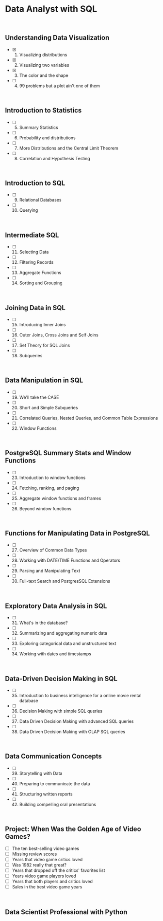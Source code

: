 # Data Analyst with SQL
<br>

## Understanding Data Visualization

- [x] 01. Visualizing distributions
- [x] 02. Visualizing two variables
- [x] 03. The color and the shape
- [ ] 04. 99 problems but a plot ain't one of them
<br>

## Introduction to Statistics

- [ ] 05. Summary Statistics
- [ ] 06. Probability and distributions
- [ ] 07. More Distributions and the Central Limit Theorem
- [ ] 08. Correlation and Hypothesis Testing
<br>

## Introduction to SQL

- [ ] 09. Relational Databases
- [ ] 10. Querying
<br>

## Intermediate SQL

- [ ] 11. Selecting Data
- [ ] 12. Filtering Records
- [ ] 13. Aggregate Functions
- [ ] 14. Sorting and Grouping
<br>

## Joining Data in SQL

- [ ] 15. Introducing Inner Joins
- [ ] 16. Outer Joins, Cross Joins and Self Joins
- [ ] 17. Set Theory for SQL Joins
- [ ] 18. Subqueries
<br>

## Data Manipulation in SQL

- [ ] 19. We'll take the CASE
- [ ] 20. Short and Simple Subqueries
- [ ] 21. Correlated Queries, Nested Queries, and Common Table Expressions
- [ ] 22. Window Functions

<br>

## PostgreSQL Summary Stats and Window Functions

- [ ] 23. Introduction to window functions
- [ ] 24. Fetching, ranking, and paging
- [ ] 25. Aggregate window functions and frames
- [ ] 26. Beyond window functions
<br>

## Functions for Manipulating Data in PostgreSQL

- [ ] 27. Overview of Common Data Types
- [ ] 28. Working with DATE/TIME Functions and Operators
- [ ] 29. Parsing and Manipulating Text
- [ ] 30. Full-text Search and PostgresSQL Extensions
<br>

## Exploratory Data Analysis in SQL

- [ ] 31. What's in the database?
- [ ] 32. Summarizing and aggregating numeric data
- [ ] 33. Exploring categorical data and unstructured text
- [ ] 34. Working with dates and timestamps
<br>

## Data-Driven Decision Making in SQL

- [ ] 35. Introduction to business intelligence for a online movie rental database
- [ ] 36. Decision Making with simple SQL queries
- [ ] 37. Data Driven Decision Making with advanced SQL queries
- [ ] 38. Data Driven Decision Making with OLAP SQL queries
<br>

## Data Communication Concepts

- [ ] 39. Storytelling with Data
- [ ] 40. Preparing to communicate the data
- [ ] 41. Structuring written reports
- [ ] 42. Building compelling oral presentations
<br>

## Project: When Was the Golden Age of Video Games?

- [ ] The ten best-selling video games
- [ ] Missing review scores
- [ ] Years that video game critics loved
- [ ] Was 1982 really that great?
- [ ] Years that dropped off the critics' favorites list
- [ ] Years video game players loved
- [ ] Years that both players and critics loved
- [ ] Sales in the best video game years
<br>



## Data Scientist Professional with Python
